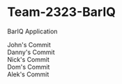 # Team-2323-BarIQ
BarIQ Application

John's Commit<br>
Danny's Commit<br>
Nick's Commit<br>
Dom's Commit<br>
Alek's Commit<br>
